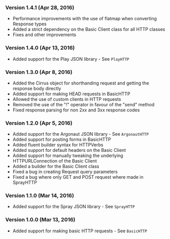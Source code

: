 ### Version 1.4.1 (Apr 28, 2016)

* Performance improvements with the use of flatmap when converting Response types
* Added a strict dependency on the Basic Client class for all HTTP classes
* Fixes and other improvements


### Version 1.4.0 (Apr 13, 2016)

* Added support for the Play JSON library - See `PlayHTTP`


### Version 1.3.0 (Apr 8, 2016)

* Added the Cirrus object for shorthanding request and getting the response body directly
* Added support for making HEAD requests in BasicHTTP
* Allowed the use of custom clients in HTTP requests
* Removed the use of the "!" operator in favour of the "send" method
* Fixed response parsing for non 2xx and 3xx response codes


### Version 1.2.0 (Apr 5, 2016)

* Added support for the Argonaut JSON library - See `ArgonautHTTP`
* Added support for posting forms in BasicHTTP
* Added fluent builder syntax for HTTPVerbs
* Added support for default headers on the Basic Client
* Added support for manually tweaking the underlying HTTPURLConnection of the Basic Client
* Added a builder for the Basic Client class
* Fixed a bug in creating Request query parameters
* Fixed a bug where only GET and POST request where made in SprayHTTP


### Version 1.1.0 (Mar 14, 2016)

* Added support for the Spray JSON library - See `SprayHTTP`


### Version 1.0.0 (Mar 13, 2016)

* Added support for making basic HTTP requests - See `BasicHTTP`
